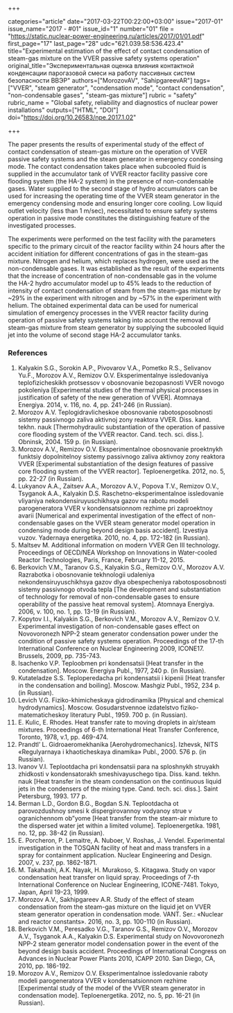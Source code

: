 +++

categories="article"
date="2017-03-22T00:22:00+03:00"
issue="2017-01"
issue_name="2017 - #01"
issue_id="1"
number="01"
file = "https://static.nuclear-power-engineering.ru/articles/2017/01/01.pdf"
first_page="17"
last_page="28"
udc="621.039.58:536.423.4"
title="Experimental estimation of the effect of contact condensation of steam-gas mixture on the VVER passive safety systems operation"
original_title="Экспериментальная оценка влияния контактной конденсации парогазовой смеси на работу пассивных систем безопасности ВВЭР"
authors=["MorozovAV", "SahipgareevAR"]
tags=["VVER", "steam generator", "condensation mode", "contact condensation", "non-condensable gases", "steam-gas mixture"]
rubric = "safety"
rubric_name = "Global safety, reliability and diagnostics of nuclear power installations"
outputs=["HTML", "DOI"]
doi="https://doi.org/10.26583/npe.2017.1.02"

+++

The paper presents the results of experimental study of the effect of contact condensation of steam-gas mixture on the operation of VVER passive safety systems and the steam generator in emergency condensing mode. The contact condensation takes place when subcooled fluid is supplied in the accumulator tank of VVER reactor facility passive core flooding system (the HA-2 system) in the presence of non-condensable gases. Water supplied to the second stage of hydro accumulators can be used for increasing the operating time of the VVER steam generator in the emergency condensing mode and ensuring longer core cooling. Low liquid outlet velocity (less than 1 m/sec), necessitated to ensure safety systems operation in passive mode constitutes the distinguishing feature of the investigated processes.

The experiments were performed on the test facility with the parameters specific to the primary circuit of the reactor facility within 24 hours after the accident initiation for different concentrations of gas in the steam-gas mixture. Nitrogen and helium, which replaces hydrogen, were used as the non-condensable gases. It was established as the result of the experiments that the increase of concentration of non-condensable gas in the volume the HA-2 hydro accumulator model up to 45% leads to the reduction of intensity of contact condensation of steam from the steam-gas mixture by ~29% in the experiment with nitrogen and by ~57% in the experiment with helium. The obtained experimental data can be used for numerical simulation of emergency processes in the VVER reactor facility during operation of passive safety systems taking into account the removal of steam-gas mixture from steam generator by supplying the subcooled liquid jet into the volume of second stage HA-2 accumulator tanks.

### References

1. Kalyakin S.G., Sorokin A.P., Pivovarov V.A., Pometko R.S., Selivanov Yu.F., Morozov A.V., Remizov O.V. Eksperimentalnye issledovaniya teplofizicheskikh protsessov v obosnovanie bezopasnosti VVER novogo pokoleniya [Experimental studies of the thermal physical processes in justification of safety of the new generation of VVER]. Atomnaya Energiya. 2014, v. 116, no. 4, pp. 241-246 (in Russian).
2. Morozov A.V. Teplogidravlicheskoe obosnovanie rabotosposobnosti sistemy passivnogo zaliva aktivnoj zony reaktora VVER. Diss. kand. tekhn. nauk [Thermohydraulic substantiation of the operation of passive core flooding system of the VVER reactor. Cand. tech. sci. diss.]. Obninsk, 2004. 159 p. (in Russian).
3. Morozov A.V., Remizov O.V. Eksperimentalnoe obosnovanie proektnykh funktsiy dopolnitelnoy sistemy passivnogo zaliva aktivnoy zony reaktora VVER [Experimental substantiation of the design features of passive core flooding system of the VVER reactor]. Teploenergetika. 2012, no. 5, pp. 22-27 (in Russian).
4. Lukyanov A.A., Zaitsev A.A., Morozov A.V., Popova T.V., Remizov O.V., Tsyganok A.A., Kalyakin D.S. Raschetno-eksperimentalnoe issledovanie vliyaniya nekondensiruyuschikhsya gazov na rabotu modeli parogeneratora VVER v kondensatsionnom rezhime pri zaproektnoy avarii [Numerical and experimental investigation of the effect of non-condensable gases on the VVER steam generator model operation in condensing mode during beyond design basis accident]. Izvestiya vuzov. Yadernaya energetika. 2010, no. 4, pp. 172-182 (in Russian).
5. Maltsev M. Additional information on modern VVER Gen III technology. Proceedings of OECD/NEA Workshop on Innovations in Water-cooled Reactor Technologies, Paris, France, February 11-12, 2015.
6. Berkovich V.M., Taranov G.S., Kalyakin S.G., Remizov O.V., Morozov A.V. Razrabotka i obosnovanie tekhnologii udaleniya nekondensiruyuschikhsya gazov dlya obespecheniya rabotosposobnosti sistemy passivnogo otvoda tepla [The development and substantiation of technology for removal of non-condensable gases to ensure operability of the passive heat removal system]. Atomnaya Energiya. 2006, v. 100, no. 1, pp. 13-19 (in Russian).
7. Kopytov I.I., Kalyakin S.G., Berkovich V.M., Morozov A.V., Remizov O.V. Experimental investigation of non-condensable gases effect on Novovoronezh NPP-2 steam generator condensation power under the condition of passive safety systems operation. Proceedings of the 17-th International Conference on Nuclear Engineering 2009, ICONE17. Brussels, 2009, pp. 735-743.
8. Isachenko V.P. Teploobmen pri kondensatsii [Heat transfer in the condensation]. Moscow. Energiya Publ., 1977, 240 p. (in Russian).
9. Kutateladze S.S. Teploperedacha pri kondensatsii i kipenii [Heat transfer in the condensation and boiling]. Moscow. Mashgiz Publ., 1952, 234 p. (in Russian).
10. Levich V.G. Fiziko-khimicheskaya gidrodinamika [Physical and chemical hydrodynamics]. Moscow. Gosudarstvennoe izdatelstvo fiziko-matematicheskoy literatury Publ., 1959. 700 p. (in Russian).
11. E. Kulic, E. Rhodes. Heat transfer rate to moving droplets in air/steam mixtures. Proceedings of 6-th International Heat Transfer Conference, Toronto, 1978, v.1, pp. 469-474.
12. Prandtl’ L. Gidroaeromekhanika [Aerohydromechanics]. Izhevsk, NIТS «Regulyarnaya i khaoticheskaya dinamika» Publ., 2000. 576 p. (in Russian).
13. Ivanov V.I. Teplootdacha pri kondensatsii para na sploshnykh struyakh zhidkosti v kondensatorakh smeshivayuschego tipa. Diss. kand. tekhn. nauk [Heat transfer in the steam condensation on the continuous liquid jets in the condensers of the mixing type. Cand. tech. sci. diss.]. Saint Petersburg, 1993. 177 p.
14. Berman L.D., Gordon B.G., Bogdan S.N. Teplootdacha ot parovozdushnoy smesi k dispergirovannoy vodyanoy strue v ogranichennom ob”yome [Heat transfer from the steam-air mixture to the dispersed water jet within a limited volume]. Teploenergetika. 1981, no. 12, pp. 38-42 (in Russian).
15. E. Porcheron, P. Lemaitre, A. Nuboer, V. Roshas, J. Vendel. Experimental investigation in the TOSQAN facility of heat and mass transfers in a spray for containment application. Nuclear Engineering and Design. 2007, v. 237, pp. 1862-1871.
16. M. Takahashi, A.K. Nayak, H. Murakoso, S. Kitagawa. Study on vapor condensation heat transfer on liquid spray. Proceedings of 7-th International Conference on Nuclear Engineering, ICONE-7481. Tokyo, Japan, April 19-23, 1999.
17. Morozov A.V., Sakhipgareev A.R. Study of the effect of steam condensation from the steam-gas mixture on the liquid jet on VVER steam generator operation in condensation mode. VANT. Ser.: «Nuclear and reactor constants». 2016, no. 3, pp. 100-110 (in Russian).
18. Berkovich V.M., Peresadko V.G., Taranov G.S., Remizov O.V., Morozov A.V., Tsyganok A.A., Kalyakin D.S. Experimental study on Novovoronezh NPP-2 steam generator model condensation power in the event of the beyond design basis accident. Proceedings of International Congress on Advances in Nuclear Power Plants 2010, ICAPP 2010. San Diego, CA, 2010, pp. 186-192.
19. Morozov A.V., Remizov O.V. Eksperimentalnoe issledovanie raboty modeli parogeneratora VVER v kondensatsionnom rezhime [Experimental study of the model of the VVER steam generator in condensation mode]. Teploenergetika. 2012, no. 5, pp. 16-21 (in Russian).